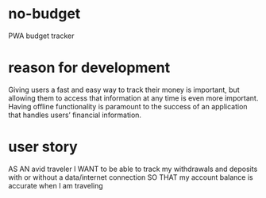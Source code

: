 # no-budget
PWA budget tracker

# reason for development
Giving users a fast and easy way to track their money is important, but allowing them to access that information at any time is even more important. Having offline functionality is paramount to the success of an application that handles users’ financial information.

# user story
AS AN avid traveler
I WANT to be able to track my withdrawals and deposits with or without a data/internet connection
SO THAT my account balance is accurate when I am traveling